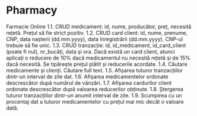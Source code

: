 # Pharmacy

Farmacie Online
1.1. CRUD medicament: id, nume, producător, preț, necesită rețetă. Prețul să fie strict pozitiv.
1.2. CRUD card client: id, nume, prenume, CNP, data nașterii (dd.mm.yyyy), data înregistrării (dd.mm.yyyy). CNP-ul trebuie să fie unic.
1.3. CRUD tranzacție: id, id_medicament, id_card_client (poate fi nul), nr_bucăți, data și ora. Dacă există un card client, atunci aplicați o reducere de 10% dacă medicamentul nu necesită rețetă și de 15% dacă necesită. Se tipărește prețul plătit și reducerile acordate.
1.4. Căutare medicamente și clienți. Căutare full text.
1.5. Afișarea tuturor tranzacțiilor dintr-un interval de zile dat.
1.6. Afișarea medicamentelor ordonate descrescător după numărul de vânzări.
1.7. Afișarea cardurilor client ordonate descrescător după valoarea reducerilor obținute.
1.8. Ștergerea tuturor tranzacțiilor dintr-un anumit interval de zile.
1.9. Scumpirea cu un procentaj dat a tuturor medicamentelor cu prețul mai mic decât o valoare dată.
